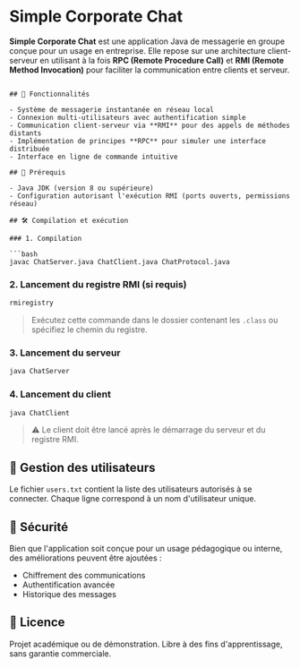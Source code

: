 # Simple Corporate Chat

**Simple Corporate Chat** est une application Java de messagerie en groupe conçue pour un usage en entreprise. Elle repose sur une architecture client-serveur en utilisant à la fois **RPC (Remote Procedure Call)** et **RMI (Remote Method Invocation)** pour faciliter la communication entre clients et serveur.

```

## 🚀 Fonctionnalités

- Système de messagerie instantanée en réseau local
- Connexion multi-utilisateurs avec authentification simple
- Communication client-serveur via **RMI** pour des appels de méthodes distants
- Implémentation de principes **RPC** pour simuler une interface distribuée
- Interface en ligne de commande intuitive

## 🔧 Prérequis

- Java JDK (version 8 ou supérieure)
- Configuration autorisant l'exécution RMI (ports ouverts, permissions réseau)

## 🛠️ Compilation et exécution

### 1. Compilation

```bash
javac ChatServer.java ChatClient.java ChatProtocol.java
```

### 2. Lancement du registre RMI (si requis)

```bash
rmiregistry
```

> Exécutez cette commande dans le dossier contenant les `.class` ou spécifiez le chemin du registre.

### 3. Lancement du serveur

```bash
java ChatServer
```

### 4. Lancement du client

```bash
java ChatClient
```

> ⚠️ Le client doit être lancé après le démarrage du serveur et du registre RMI.

## 👥 Gestion des utilisateurs

Le fichier `users.txt` contient la liste des utilisateurs autorisés à se connecter. Chaque ligne correspond à un nom d'utilisateur unique.

## 🔐 Sécurité

Bien que l'application soit conçue pour un usage pédagogique ou interne, des améliorations peuvent être ajoutées :
- Chiffrement des communications
- Authentification avancée
- Historique des messages

## 📄 Licence

Projet académique ou de démonstration. Libre à des fins d'apprentissage, sans garantie commerciale.
